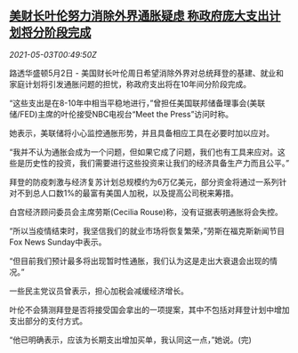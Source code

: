 <!--1620003663000-->
[美财长叶伦努力消除外界通胀疑虑 称政府庞大支出计划将分阶段完成](https://cn.reuters.com/article/us-yellen-inflation-0503-idCNKBS2CK01C)
------

<div><i>2021-05-03T00:49:50Z</i></div><p>路透华盛顿5月2日 - 美国财长叶伦周日希望消除外界对总统拜登的基建、就业和家庭计划将引发通胀问题的担忧，称政府支出将在10年间分阶段完成。</p><p>“这些支出是在8-10年中相当平稳地进行，”曾担任美国联邦储备理事会(美联储/FED)主席的叶伦接受NBC电视台“Meet the Press”访问时称。</p><p>她表示，美联储将小心监控通胀形势，并且具备相应工具在必要时加以应对。</p><p>“我并不认为通胀会成为一个问题，但如果它成了问题，我们也有工具来应对。这些是历史性的投资，我们需要进行这些投资来让我们的经济具备生产力而且公平。”</p><p>拜登的防疫刺激与经济复苏计划总规模约为6万亿美元，部分资金将通过一系列针对不到总人口数1%的最富有美国人加税，以及提高公司税来筹措。</p><p>白宫经济顾问委员会主席劳斯(Cecilia Rouse)称，没有证据表明通胀将会失控。</p><p>“所以当疫情结束时，我坚信我们的就业市场将恢复繁荣，”劳斯在福克斯新闻节目Fox News Sunday中表示。</p><p>“但目前我们预计最多将出现暂时性通胀，我们认为这是走出大衰退会出现的情况。”</p><p>一些民主党议员曾表示，担心加税会减缓经济增长。</p><p>叶伦不会猜测拜登是否将接受国会拿出的一项提案，其中不包括对拜登计划中增加支出部分的支付方式。</p><p>“他已明确表示，应该为长期支出增加买单，我认同这一点，”她说。(完)</p>
